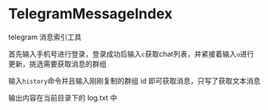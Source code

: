 # TelegramMessageIndex

telegram 消息索引工具

首先输入手机号进行登录，登录成功后输入``c``获取chat列表，并紧接着输入``u``进行更新，挑选需要获取消息的群组

输入``history``命令并且输入刚刚复制的群组 id 即可获取消息，只写了获取文本消息

输出内容在当前目录下的 log.txt 中
